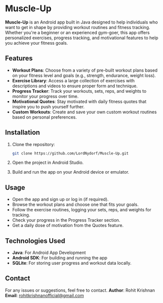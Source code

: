 # Muscle-Up

**Muscle-Up** is an Android app built in Java designed to help individuals who want to get in shape by providing workout routines and fitness tracking. Whether you're a beginner or an experienced gym-goer, this app offers personalized exercises, progress tracking, and motivational features to help you achieve your fitness goals.

## Features

- **Workout Plans**: Choose from a variety of pre-built workout plans based on your fitness level and goals (e.g., strength, endurance, weight loss).
- **Exercise Library**: Access a large collection of exercises with descriptions and videos to ensure proper form and technique.
- **Progress Tracker**: Track your workouts, sets, reps, and weights to monitor your progress over time.
- **Motivational Quotes**: Stay motivated with daily fitness quotes that inspire you to push yourself further.
- **Custom Workouts**: Create and save your own custom workout routines based on personal preferences.

## Installation

1. Clone the repository:

   ```bash
   git clone https://github.com/LordNydorf/Muscle-Up.git
   ```
2. Open the project in Android Studio.

3. Build and run the app on your Android device or emulator.

## Usage

- Open the app and sign up or log in (if required).
- Browse the workout plans and choose one that fits your goals.
- Follow the exercise routines, logging your sets, reps, and weights for tracking.
- Check your progress in the Progress Tracker section.
- Get a daily dose of motivation from the Quotes feature.

## Technologies Used

- **Java**: For Android App Development
- **Android SDK**: For building and running the app
- **SQLite**: For storing user progress and workout data locally.

## Contact
For any issues or suggestions, feel free to contact.
**Author**: Rohit Krishnan
**Email**: rohitkrishnanofficial@gmail.com
